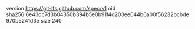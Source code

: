 version https://git-lfs.github.com/spec/v1
oid sha256:6e43dc7d3b04350b394b5e0b91f4d203ee044b6a00f56232bcbde970b5241d3e
size 240
